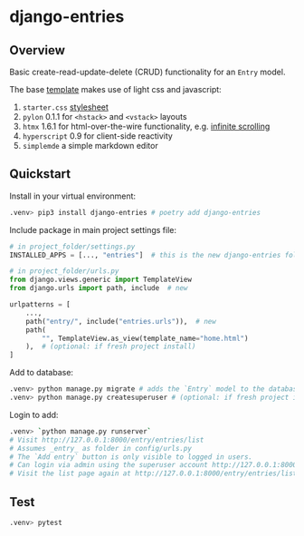 # django-entries

## Overview

Basic create-read-update-delete (CRUD) functionality for an `Entry` model.

The base [template](./entries/templates/base.html) makes use of light css and javascript:

1. `starter.css` [stylesheet](./entries/static/css/starter.css)
2. `pylon` 0.1.1 for `<hstack>` and `<vstack>` layouts
3. `htmx` 1.6.1 for html-over-the-wire functionality, e.g. [infinite scrolling](./entries/docs/infinity_scroll.md)
4. `hyperscript` 0.9 for client-side reactivity
5. `simplemde` a simple markdown editor

## Quickstart

Install in your virtual environment:

```zsh
.venv> pip3 install django-entries # poetry add django-entries
```

Include package in main project settings file:

```python
# in project_folder/settings.py
INSTALLED_APPS = [..., "entries"]  # this is the new django-entries folder

# in project_folder/urls.py
from django.views.generic import TemplateView
from django.urls import path, include  # new

urlpatterns = [
    ...,
    path("entry/", include("entries.urls")),  # new
    path(
        "", TemplateView.as_view(template_name="home.html")
    ),  # (optional: if fresh project install)
]
```

Add to database:

```zsh
.venv> python manage.py migrate # adds the `Entry` model to the database.
.venv> python manage.py createsuperuser # (optional: if fresh project install)
```

Login to add:

```zsh
.venv> `python manage.py runserver`
# Visit http://127.0.0.1:8000/entry/entries/list
# Assumes _entry_ as folder in config/urls.py
# The `Add entry` button is only visible to logged in users.
# Can login via admin using the superuser account http://127.0.0.1:8000/admin/
# Visit the list page again at http://127.0.0.1:8000/entry/entries/list to see the `Add entry` button.
```

## Test

```zsh
.venv> pytest
```
